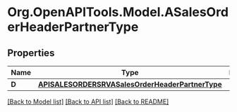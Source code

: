 # Org.OpenAPITools.Model.ASalesOrderHeaderPartnerType

## Properties

Name | Type | Description | Notes
------------ | ------------- | ------------- | -------------
**D** | [**APISALESORDERSRVASalesOrderHeaderPartnerType**](APISALESORDERSRVASalesOrderHeaderPartnerType.md) |  | [optional] 

[[Back to Model list]](../README.md#documentation-for-models) [[Back to API list]](../README.md#documentation-for-api-endpoints) [[Back to README]](../README.md)


